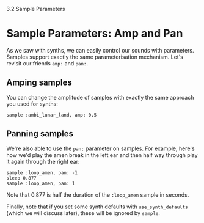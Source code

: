3.2 Sample Parameters

# Sample Parameters: Amp and Pan

As we saw with synths, we can easily control our sounds with
parameters. Samples support exactly the same parameterisation
mechanism. Let's revisit our friends `amp:` and `pan:`.

## Amping samples

You can change the amplitude of samples with exactly the same
approach you used for synths:

```
sample :ambi_lunar_land, amp: 0.5
```

## Panning samples

We're also able to use the `pan:` parameter on samples. For example,
here's how we'd play the amen break in the left ear and then half way
through play it again through the right ear:

```
sample :loop_amen, pan: -1
sleep 0.877
sample :loop_amen, pan: 1
```

Note that 0.877 is half the duration of the `:loop_amen` sample in
seconds.

Finally, note that if you set some synth defaults with
`use_synth_defaults` (which we will discuss later), these will be
ignored by `sample`.
